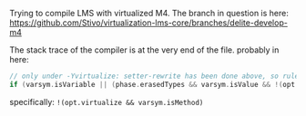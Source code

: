 Trying to compile LMS with virtualized M4. The branch in question is here:
https://github.com/Stivo/virtualization-lms-core/branches/delite-develop-m4

The stack trace of the compiler is at the very end of the file.
probably in here:
```scala
// only under -Yvirtualize: setter-rewrite has been done above, so rule out methods here, but, wait a minute, why are we assigning to non-variables after erasure?!
if (varsym.isVariable || (phase.erasedTypes && varsym.isValue && !(opt.virtualize && varsym.isMethod))) {
```

specifically: `!(opt.virtualize && varsym.isMethod)`
